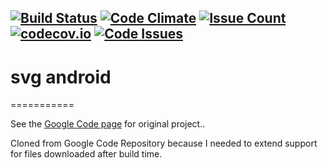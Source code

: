 [![Build Status](https://travis-ci.org/konikvranik/androidsvg.svg?branch=master)](https://travis-ci.org/konikvranik/androidsvg) [![Code Climate](https://codeclimate.com/github/konikvranik/androidsvg/badges/gpa.svg)](https://codeclimate.com/github/konikvranik/androidsvg) [![Issue Count](https://codeclimate.com/github/konikvranik/androidsvg/badges/issue_count.svg)](https://codeclimate.com/github/konikvranik/androidsvg) [![codecov.io](https://codecov.io/github/konikvranik/androidsvg/coverage.svg?branch=master)](https://codecov.io/github/konikvranik/androidsvg?branch=master) [![Code Issues](https://www.quantifiedcode.com/api/v1/project/dff8503f467d425bb33b54bb3c05e9d9/badge.svg)](https://www.quantifiedcode.com/app/project/dff8503f467d425bb33b54bb3c05e9d9) 
----
# svg android
===========

See the [Google Code page](https://code.google.com/p/androidsvg/) for original project..

Cloned from Google Code Repository because I needed to extend support for files downloaded after build time. 

